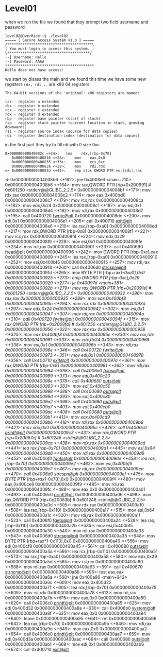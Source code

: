# Level01

when we run the file we found that they prompt two field username and password

```
level02@OverRide:~$ ./level02
===== [ Secure Access System v1.0 ] =====
/***************************************\
| You must login to access this system. |
\**************************************/
--[ Username: Hello
--[ Password: AAAA
*****************************************
Hello does not have access!
```

we start by disass the main and we found this time we have some new registers `rdx, rdi ..` are x86 64 registers

```
The 64-bit versions of the 'original' x86 registers are named:

rax - register a extended
rbx - register b extended
rcx - register c extended
rdx - register d extended
rbp - register base pointer (start of stack)
rsp - register stack pointer (current location in stack, growing downwards)
rsi - register source index (source for data copies)
rdi - register destination index (destination for data copies)
```

in the first part they try to fill rdi with 0 size 0xc

```
0x000000000040082c <+24>:	lea    rdx,[rbp-0x70]
   0x0000000000400830 <+28>:	mov    eax,0x0
   0x0000000000400835 <+33>:	mov    ecx,0xc
   0x000000000040083a <+38>:	mov    rdi,rdx
=> 0x000000000040083d <+41>:	rep stos QWORD PTR es:[rdi],rax
```

=> 0x00000000004008b6 <+162>: jne 0x4008e6 <main+210>
0x00000000004008b8 <+164>: mov rax,QWORD PTR [rip+0x200991] # 0x601250 <stderr@@GLIBC_2.2.5>
0x00000000004008bf <+171>: mov rdx,rax
0x00000000004008c2 <+174>: mov eax,0x400bd0
0x00000000004008c7 <+179>: mov rcx,rdx
0x00000000004008ca <+182>: mov edx,0x24
0x00000000004008cf <+187>: mov esi,0x1
0x00000000004008d4 <+192>: mov rdi,rax
0x00000000004008d7 <+195>: call 0x400720 <fwrite@plt>
0x00000000004008dc <+200>: mov edi,0x1
0x00000000004008e1 <+205>: call 0x400710 <exit@plt>
0x00000000004008e6 <+210>: lea rax,[rbp-0xa0]
0x00000000004008ed <+217>: mov rdx,QWORD PTR [rbp-0x8]
0x00000000004008f1 <+221>: mov rcx,rdx
0x00000000004008f4 <+224>: mov edx,0x29
0x00000000004008f9 <+229>: mov esi,0x1
0x00000000004008fe <+234>: mov rdi,rax
0x0000000000400901 <+237>: call 0x400690 <fread@plt>
0x0000000000400906 <+242>: mov DWORD PTR [rbp-0xc],eax
0x0000000000400909 <+245>: lea rax,[rbp-0xa0]
0x0000000000400910 <+252>: mov esi,0x400bf5
0x0000000000400915 <+257>: mov rdi,rax
0x0000000000400918 <+260>: call 0x4006d0 <strcspn@plt>
0x000000000040091d <+265>: mov BYTE PTR [rbp+rax*1-0xa0],0x0
0x0000000000400925 <+273>: cmp DWORD PTR [rbp-0xc],0x29
0x0000000000400929 <+277>: je 0x40097d <main+361>
0x000000000040092b <+279>: mov rax,QWORD PTR [rip+0x20091e] # 0x601250 <stderr@@GLIBC_2.2.5>
0x0000000000400932 <+286>: mov rdx,rax
0x0000000000400935 <+289>: mov eax,0x400bf8
0x000000000040093a <+294>: mov rcx,rdx
0x000000000040093d <+297>: mov edx,0x24
0x0000000000400942 <+302>: mov esi,0x1
0x0000000000400947 <+307>: mov rdi,rax
0x000000000040094a <+310>: call 0x400720 <fwrite@plt>
0x000000000040094f <+315>: mov rax,QWORD PTR [rip+0x2008fa] # 0x601250 <stderr@@GLIBC_2.2.5>
0x0000000000400956 <+322>: mov rdx,rax
0x0000000000400959 <+325>: mov eax,0x400bf8
0x000000000040095e <+330>: mov rcx,rdx
0x0000000000400961 <+333>: mov edx,0x24
0x0000000000400966 <+338>: mov esi,0x1
0x000000000040096b <+343>: mov rdi,rax
0x000000000040096e <+346>: call 0x400720 <fwrite@plt>
0x0000000000400973 <+351>: mov edi,0x1
0x0000000000400978 <+356>: call 0x400710 <exit@plt>
0x000000000040097d <+361>: mov rax,QWORD PTR [rbp-0x8]
0x0000000000400981 <+365>: mov rdi,rax
0x0000000000400984 <+368>: call 0x4006a0 <fclose@plt>
0x0000000000400989 <+373>: mov edi,0x400c20
0x000000000040098e <+378>: call 0x400680 <puts@plt>
0x0000000000400993 <+383>: mov edi,0x400c50
0x0000000000400998 <+388>: call 0x400680 <puts@plt>
0x000000000040099d <+393>: mov edi,0x400c80
0x00000000004009a2 <+398>: call 0x400680 <puts@plt>
0x00000000004009a7 <+403>: mov edi,0x400cb0
0x00000000004009ac <+408>: call 0x400680 <puts@plt>
0x00000000004009b1 <+413>: mov eax,0x400cd9
0x00000000004009b6 <+418>: mov rdi,rax
0x00000000004009b9 <+421>: mov eax,0x0
0x00000000004009be <+426>: call 0x4006c0 <printf@plt>
0x00000000004009c3 <+431>: mov rax,QWORD PTR [rip+0x20087e] # 0x601248 <stdin@@GLIBC_2.2.5>
0x00000000004009ca <+438>: mov rdx,rax
0x00000000004009cd <+441>: lea rax,[rbp-0x70]
0x00000000004009d1 <+445>: mov esi,0x64
0x00000000004009d6 <+450>: mov rdi,rax
0x00000000004009d9 <+453>: call 0x4006f0 <fgets@plt>
0x00000000004009de <+458>: lea rax,[rbp-0x70]
0x00000000004009e2 <+462>: mov esi,0x400bf5
0x00000000004009e7 <+467>: mov rdi,rax
0x00000000004009ea <+470>: call 0x4006d0 <strcspn@plt>
0x00000000004009ef <+475>: mov BYTE PTR [rbp+rax*1-0x70],0x0
0x00000000004009f4 <+480>: mov eax,0x400ce8
0x00000000004009f9 <+485>: mov rdi,rax
0x00000000004009fc <+488>: mov eax,0x0
0x0000000000400a01 <+493>: call 0x4006c0 <printf@plt>
0x0000000000400a06 <+498>: mov rax,QWORD PTR [rip+0x20083b] # 0x601248 <stdin@@GLIBC_2.2.5>
0x0000000000400a0d <+505>: mov rdx,rax
0x0000000000400a10 <+508>: lea rax,[rbp-0x110]
0x0000000000400a17 <+515>: mov esi,0x64
0x0000000000400a1c <+520>: mov rdi,rax
0x0000000000400a1f <+523>: call 0x4006f0 <fgets@plt>
0x0000000000400a24 <+528>: lea rax,[rbp-0x110]
0x0000000000400a2b <+535>: mov esi,0x400bf5
0x0000000000400a30 <+540>: mov rdi,rax
0x0000000000400a33 <+543>: call 0x4006d0 <strcspn@plt>
0x0000000000400a38 <+548>: mov BYTE PTR [rbp+rax*1-0x110],0x0
0x0000000000400a40 <+556>: mov edi,0x400cf8
0x0000000000400a45 <+561>: call 0x400680 <puts@plt>
0x0000000000400a4a <+566>: lea rcx,[rbp-0x110]
0x0000000000400a51 <+573>: lea rax,[rbp-0xa0]
0x0000000000400a58 <+580>: mov edx,0x29
0x0000000000400a5d <+585>: mov rsi,rcx
0x0000000000400a60 <+588>: mov rdi,rax
0x0000000000400a63 <+591>: call 0x400670 <strncmp@plt>
0x0000000000400a68 <+596>: test eax,eax
0x0000000000400a6a <+598>: jne 0x400a96 <main+642>
0x0000000000400a6c <+600>: mov eax,0x400d22
0x0000000000400a71 <+605>: lea rdx,[rbp-0x70]
0x0000000000400a75 <+609>: mov rsi,rdx
0x0000000000400a78 <+612>: mov rdi,rax
0x0000000000400a7b <+615>: mov eax,0x0
0x0000000000400a80 <+620>: call 0x4006c0 <printf@plt>
0x0000000000400a85 <+625>: mov edi,0x400d32
0x0000000000400a8a <+630>: call 0x4006b0 <system@plt>
0x0000000000400a8f <+635>: mov eax,0x0
0x0000000000400a94 <+640>: leave
0x0000000000400a95 <+641>: ret
0x0000000000400a96 <+642>: lea rax,[rbp-0x70]
0x0000000000400a9a <+646>: mov rdi,rax
0x0000000000400a9d <+649>: mov eax,0x0
0x0000000000400aa2 <+654>: call 0x4006c0 <printf@plt>
0x0000000000400aa7 <+659>: mov edi,0x400d3a
0x0000000000400aac <+664>: call 0x400680 <puts@plt>
0x0000000000400ab1 <+669>: mov edi,0x1
0x0000000000400ab6 <+674>: call 0x400710 <exit@plt>
